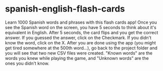 # spanish-english-flash-cards
Learn 1000 Spanish words and phrases with this flash cards app! Once you see the Spanish word on the screen, you have 5 seconds to think about it's equivalent in English. After 5 seconds, the card flips and you get the correct answer. If you guessed the answer, click on the Checkmark. If you didn't know the word, click on the X. After you are done using the app (you might get tired somewhere at the 500th word...), go back to the project folder and you will see that two new CSV files were created. "Known words" are the words you knew while playing the game, and "Unknown words" are the ones you didn't know. 
